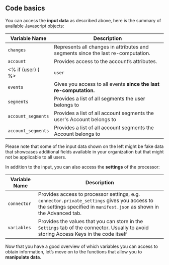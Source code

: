 ## Code basics

You can access the **input data** as described above, here is the summary of available Javascript objects:

| Variable Name                      | Description                                                                    |
| ---------------------------------- | ------------------------------------------------------------------------------ |
| `changes`                          | Represents all changes in attributes and segments since the last re-computation.       |
| `account`                          | Provides access to the account’s attributes.                                   |
<% if (user) { %>| `user`                             | Provides access to the user’s attributes.                                      |
| `events`                           | Gives you access to all events **since the last re-computation.**              |
| `segments`                         | Provides a list of all segments the user belongs to                            |
| `account_segments`                 |  Provides a list of all account segments the user's Account belongs to         | <% } else { %>
| `account_segments`                 |  Provides a list of all account segments the Account belongs to         |<% } %>

Please note that some of the input data shown on the left might be fake data that showcases additional fields available in your organization but that might not be applicable to all users.

In addition to the input, you can also access the **settings** of the processor:

|**Variable Name**| **Description**                                                                                                                                                |
|-----------------| ---------------------------------------------------------------------------------------------------------------------------------------------------------------|
|`connector`           | Provides access to processor settings, e.g. `connector.private_settings` gives you access to the settings specified in `manifest.json` as shown in the Advanced tab.|
|`variables`           | Provides the values that you can store in the `Settings` tab of the connector. Usually to avoid storing Access Keys in the code itself |

Now that you have a good overview of which variables you can access to obtain information, let’s move on to the functions that allow you to **manipulate data**.
